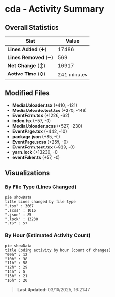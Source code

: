 # cda - Activity Summary 

## Overall Statistics

| Stat                   | Value                                                             |
| ---------------------- | ----------------------------------------------------------------- |
| **Lines Added** (➕)   | 17486                                          |
| **Lines Removed** (➖) | 569                                        |
| **Net Change** (↕)    | 16917                |
| **Active Time** (⌚)   | 241 minutes |


## Modified Files
- **MediaUploader.tsx** (+410, -121)
- **MediaUploade.test.tsx** (+270, -146)
- **EventForm.tsx** (+1226, -62)
- **index.tsx** (+57, -0)
- **MediaUploader.scss** (+527, -230)
- **EventPage.tsx** (+442, -10)
- **package.json** (+85, -0)
- **EventPage.scss** (+259, -0)
- **EventForm.test.tsx** (+923, -0)
- **yarn.lock** (+13230, -0)
- **eventFaker.ts** (+57, -0)

## Visualizations

### By File Type (Lines Changed)

```mermaid
pie showData
title Lines changed by file type
".tsx" : 3667
".scss" : 1016
".json" : 85
".lock" : 13230
".ts" : 57
```

### By Hour (Estimated Activity Count)

```mermaid
pie showData
title Coding activity by hour (count of changes)
"09h" : 12
"10h" : 38
"11h" : 58
"12h" : 29
"14h" : 5
"15h" : 21
"16h" : 20
```


> **Last Updated:** 03/10/2025, 16:21:47